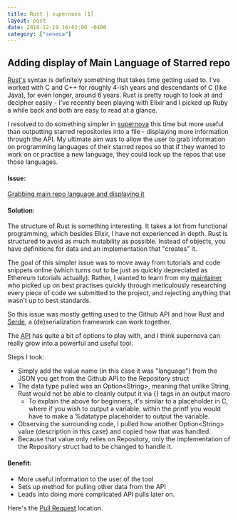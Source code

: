 ```yaml
---
title: Rust | supernova [1]
layout: post
date: 2018-12-19 16:02:00 -0400
category: ["seneca"]
---
```


## Adding display of Main Language of Starred repo

[Rust's](https://www.rust-lang.org/) syntax is definitely something that takes time getting used to. I've worked with C and C++ for roughly 4-ish years and descendants of C (like Java), for even longer, around 6 years. Rust is pretty rough to look at and decipher easily - I've recently been playing with Elixir and I picked up Ruby a while back and both are easy to read at a glance.

I resolved to do something simpler in [supernova](https://github.com/0xazure/supernova) this time but more useful than outputting starred repositories into a file - displaying more information through the API. My ultimate aim was to allow the user to grab information on programming languages of their starred repos so that if they wanted to work on or practise a new language, they could look up the repos that use those languages.   

#### **Issue**:
[Grabbing main repo language and displaying it](https://github.com/0xazure/supernova/issues/40)

#### **Solution**:
The structure of Rust is something interesting. It takes a lot from functional programming, which besides Elixir, I have not experienced in depth. Rust is structured to avoid as much mutability as possible. Instead of objects, you have definitions for data and an implementation that "creates" it.  

The goal of this simpler issue was to move away from tutorials and code snippets online (which turns out to be just as quickly depreciated as Ethereum tutorials actually). Rather, I wanted to learn from my [maintainer](https://github.com/0xazure) who picked up on best practises quickly through meticulously researching every piece of code we submitted to the project, and rejecting anything that wasn't up to best standards.  

So this issue was mostly getting used to the Github API and how Rust and [Serde](https://serde.rs/), a (de)serialization framework can work together.

The [API](https://developer.github.com/v3/activity/starring/#list-repositories-being-starred) has quite a bit of options to play with, and I think supernova can really grow into a powerful and useful tool.

Steps I took:
- Simply add the value name (in this case it was "language") from the JSON you get from the Github API to the Repository struct
- The data type pulled was an Option\<String\>, meaning that unlike String, Rust would not be able to cleanly output it via {} tags in an output macro
  - To explain the above for beginners, it's similar to a placeholder in C, where if you wish to output a variable, within the printf you would   have to make a %datatype placeholder to output the variable.
- Observing the surrounding code, I pulled how another Option\<String\> value (description in this case) and copied how that was handled.
- Because that value only relies on Repository, only the implementation of the Repository struct had to be changed to handle it.  

#### **Benefit**:
 - More useful information to the user of the tool
 - Sets up method for pulling other data from the API
 - Leads into doing more complicated API pulls later on.

Here's the [Pull Request](https://github.com/0xazure/supernova/pull/41) location.
